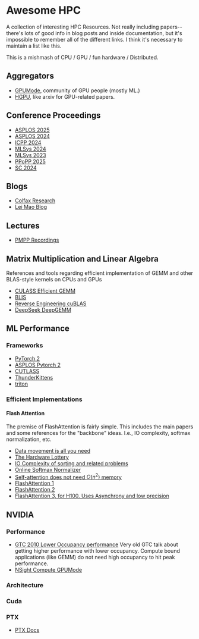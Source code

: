 # Awesome HPC

A collection of interesting HPC Resources. Not really including papers--there's 
lots of good info in blog posts and inside documentation, but it's impossible to remember
all of the different links. I think it's necessary to maintain a list like this.

This is a mishmash of CPU / GPU / fun hardware / Distributed.   

## Aggregators

- [GPUMode](https://github.com/gpu-mode), community of GPU people (mostly ML.)
- [HGPU](https://hgpu.org), like arxiv for GPU-related papers.

## Conference Proceedings

- [ASPLOS 2025](https://dl.acm.org/doi/proceedings/10.1145/3669940)
- [ASPLOS 2024](https://dl.acm.org/doi/proceedings/10.1145/3620665)
- [ICPP 2024](https://icpp2024.org/index.php?option=com_content&view=article&id=6&Itemid=114)
- [MLSys 2024](https://proceedings.mlsys.org/paper_files/paper/2024)
- [MLSys 2023](https://mlsys.org/virtual/2023/papers.html?filter=titles)
- [PPoPP 2025](https://ppopp25.sigplan.org/program/program-PPoPP-2025/)
- [SC 2024](https://dl.acm.org/doi/proceedings/10.5555/3703596)

## Blogs

- [Colfax Research](https://research.colfax-intl.com)
- [Lei Mao Blog](https://leimao.github.io)

## Lectures

- [PMPP Recordings](https://www.youtube.com/@pmpp-book)

## Matrix Multiplication and Linear Algebra

References and tools regarding efficient implementation of GEMM and other BLAS-style kernels
on CPUs and GPUs

- [CULASS Efficient GEMM](https://github.com/NVIDIA/cutlass/blob/main/media/docs/efficient_gemm.md)
- [BLIS](https://github.com/flame/blis)
- [Reverse Engineering cuBLAS](https://fabianschuetze.github.io/category/articles.html)
- [DeepSeek DeepGEMM](https://github.com/deepseek-ai/DeepGEMM)

## ML Performance

### Frameworks

- [PyTorch 2](https://pytorch.org/assets/pytorch2-2.pdf)
- [ASPLOS Pytorch 2](https://github.com/pytorch/workshops/blob/master/ASPLOS_2024/README.md)
- [CUTLASS](https://github.com/NVIDIA/cutlass/tree/main)
- [ThunderKittens](https://github.com/HazyResearch/ThunderKittens/tree/e5cb89f29e1abb9498ebf8bc878015f9699ee846)
- [triton](https://github.com/triton-lang/triton)

### Efficient Implementations

#### Flash Attention

The premise of FlashAttention is fairly simple. This includes the main
papers and some references for the "backbone" ideas. I.e., IO complexity,
softmax normalization, etc.

- [Data movement is all you need](https://arxiv.org/abs/2007.00072)
- [The Hardware Lottery](https://arxiv.org/abs/2009.06489)
- [IO Complexity of sorting and related problems](https://dl.acm.org/doi/10.1145/48529.48535)
- [Online Softmax Normalizer](https://arxiv.org/abs/1805.02867)
- [Self-attention does not need $O(n^2)$ memory](https://arxiv.org/abs/2112.05682)
- [FlashAttention 1](https://arxiv.org/abs/2205.14135)
- [FlashAttention 2](https://arxiv.org/abs/2307.08691)
- [FlashAttention 3, for H100. Uses Asynchrony and low precision](https://arxiv.org/abs/2407.08608)

## NVIDIA

### Performance

- [GTC 2010 Lower Occupancy performance](https://www.nvidia.com/content/gtc-2010/pdfs/2238_gtc2010.pdf) Very old GTC talk about getting higher performance with lower occupancy. Compute bound applications (like GEMM) do not need high occupancy to hit peak performance.
- [NSight Compute GPUMode](https://www.youtube.com/watch?v=F_BazucyCMw)

### Architecture

### Cuda

### PTX

- [PTX Docs](https://docs.nvidia.com/cuda/parallel-thread-execution/)